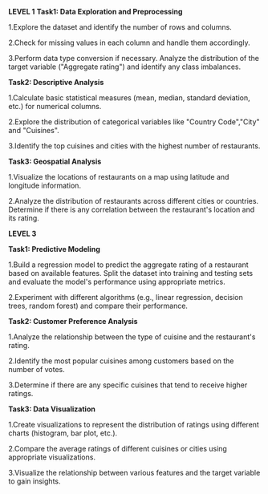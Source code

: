 **LEVEL 1**
**Task1: Data Exploration and Preprocessing**

1.Explore the dataset and identify the number
of rows and columns.

2.Check for missing values in each column and
handle them accordingly.

3.Perform data type conversion if necessary.
Analyze the distribution of the target variable
("Aggregate rating") and identify any class
imbalances.

**Task2: Descriptive Analysis**

1.Calculate basic statistical measures (mean,
median, standard deviation, etc.) for numerical
columns.

2.Explore the distribution of categorical
variables like "Country Code","City" and "Cuisines".

3.Identify the top cuisines and cities with the
highest number of restaurants.

**Task3: Geospatial Analysis**

1.Visualize the locations of restaurants on a
map using latitude and longitude
information.

2.Analyze the distribution of restaurants
across different cities or countries.
Determine if there is any correlation
between the restaurant's location and its
rating.

**LEVEL 3**

**Task1: Predictive Modeling**

1.Build a regression model to predict the
aggregate rating of a restaurant based on
available features.
Split the dataset into training and testing sets
and evaluate the model's performance using
appropriate metrics.

2.Experiment with different algorithms (e.g.,
linear regression, decision trees, random
forest) and compare their performance.

**Task2: Customer Preference Analysis**

1.Analyze the relationship between the type of
cuisine and the restaurant's rating.

2.Identify the most popular cuisines among
customers based on the number of votes.

3.Determine if there are any specific cuisines
that tend to receive higher ratings.

**Task3: Data Visualization**

1.Create visualizations to represent the distribution
of ratings using different charts (histogram, bar
plot, etc.).

2.Compare the average ratings of different cuisines
or cities using appropriate visualizations.

3.Visualize the relationship between various
features and the target variable to gain insights.
